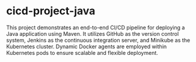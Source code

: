 # cicd-project-java
This project demonstrates an end-to-end CI/CD pipeline for deploying a Java application using Maven. It utilizes GitHub as the version control system, Jenkins as the continuous integration server, and Minikube as the Kubernetes cluster. Dynamic Docker agents are employed within Kubernetes pods to ensure scalable and flexible deployment.
